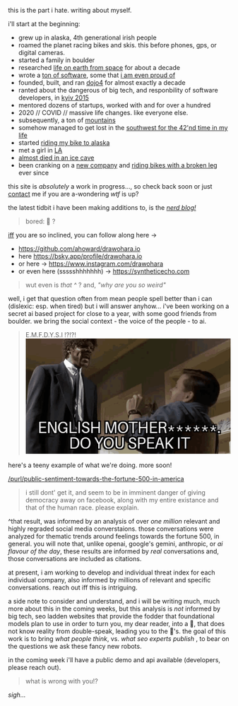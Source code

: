 this is the part i hate.  writing about myself.

i'll start at the beginning:

* grew up in alaska, 4th generational irish people
* roamed the planet racing bikes and skis.  this before phones, gps, or digital cameras.
* started a family in boulder
* researched [life on earth from space](https://independent.academia.edu/arahoward) for about a decade
* wrote a [ton of software](https://github.com/ahoward), some that [i am even proud of](https://www.linuxjournal.com/article/7922)
* founded, built, and ran [dojo4](/dojo4) for almost exactly a decade
* ranted about the dangerous of big tech, and responbility of software developers, in [kyiv 2015](https://www.youtube.com/watch?v=sKNENzPpSrA)
* mentored dozens of startups, worked with and for over a hundred
* 2020 // COVID // massive life changes.  like everyone else.
* subsequently, a ton of [mountains](https://photos.app.goo.gl/ZLLWKpux5jns3JUH9)
* somehow managed to get lost in the [southwest for the 42'nd time in my life](https://photos.app.goo.gl/rnSLBr9MoWMHv1zx6)
* started [riding my bike to alaska](https://photos.app.goo.gl/wMDwwuFamRWWgZiu6)
* met a girl in [LA](https://photos.app.goo.gl/MpSigk5BJwqeouiUA)
* [almost died in an ice cave](https://photos.app.goo.gl/F2Tsji1aHHzKRnVF8)
* been cranking on a [new company](https://syntheticecho.com) and [riding bikes with a broken leg](https://photos.app.goo.gl/ikwjrYWBXEvFbwbx7) ever since

this site is _absolutely_ a work in progress..., so check back soon or just <a href="contact">contact</a> me if you are a-wondering _wtf_ is up?

the latest tidbit i have been making additions to, is the _[nerd blog!](/nerd)_

> bored: 🐼 ?

[iff](https://letmegooglethat.com/?q=what+does+iff+mean) you are so inclined, you can follow along here ->

- <a href="https://github.com/ahoward/drawohara.io">https://github.com/ahoward/drawohara.io</a>
- here <a href="https://bsky.app/profile/drawohara.io">https://bsky.app/profile/drawohara.io</a>
- or here -> <a href="https://www.instagram.com/drawohara">https://www.instagram.com/drawohara</a>
- or even here (ssssshhhhhhh) -> <a href="https://syntheticecho.com">https://syntheticecho.com</a>

> wut even is _that ^_ ? and, *"why are you so weird"*

well, i get that question often from mean people spell better than i can (dislexic: esp. when tired) but i will answer anyhow...   i've been working on a secret ai based project for close to a year, with some good friends from boulder.  we bring the social context - the voice of the people - to ai.

> E.M.F.D.Y.S.I !?!?!
![english mother fucker do you speak it!?](./assets/speak-english-pulp-fiction.gif)

here's a teeny example of what we're doing.  more soon!

<a href="/purl/public-sentiment-towards-the-fortune-500-in-america">/purl/public-sentiment-towards-the-fortune-500-in-america</a>

> i still dont' get it, and seem to be in imminent danger of giving democracy
> away on facebook, along with my entire existance and that of the human race.
> please explain.

^that result, was informed by an analysis of over *one million* relevant and highly regraded social media converstaions.  those conversations were analyzed for thematic trends around feelings towards the fortune 500, in general.  you will note that, unlike openai, google's gemini, anthropic, or *ai flavour of the day*, these results are informed by _real_ conversations and, those conversations are included as citations.

at present, i am working to develop and individual threat index for each individual company, also informed by millions of relevant and specific conversations.  reach out iff this is intriguing.

a side note to consider and understand, and i will be writing much, much more about this in the coming weeks, but this analysis is _not_ informed by big tech, seo ladden websites that provide the fodder that foundational models plan to use in order to turn you, my dear reader, into a 🐑, that does not know reality from double-speak, leading you to the 🐺's.  the goal of this work is to bring _what people think_, vs. _what seo experts publish_ , to bear on the questions we ask these fancy new robots.

in the coming week i'll have a public demo and api available (developers, please reach out).

> what is wrong with you!?

_sigh..._
